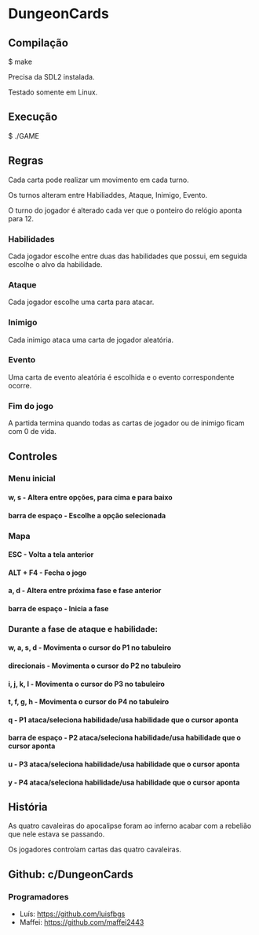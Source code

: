 # DungeonCards

## Compilação

$ make

Precisa da SDL2 instalada.

Testado somente em Linux.

## Execução

$ ./GAME

## Regras
Cada carta pode realizar um movimento em cada turno.

Os turnos alteram entre Habiliaddes, Ataque, Inimigo, Evento.

O turno do jogador é alterado cada ver que o ponteiro do relógio aponta para 12.

### Habilidades

Cada jogador escolhe entre duas das habilidades que possui, em seguida escolhe o alvo da habilidade.

### Ataque

Cada jogador escolhe uma carta para atacar.

### Inimigo

Cada inimigo ataca uma carta de jogador aleatória.

### Evento

Uma carta de evento aleatória é escolhida e o evento correspondente ocorre.

### Fim do jogo

A partida termina quando todas as cartas de jogador ou de inimigo ficam com 0 de vida.

## Controles

### Menu inicial

#### w, s - Altera entre opções, para cima e para baixo

#### barra de espaço - Escolhe a opção selecionada

### Mapa

#### ESC - Volta a tela anterior

#### ALT + F4 - Fecha o jogo

#### a, d - Altera entre próxima fase e fase anterior

#### barra de espaço - Inicia a fase

### Durante a fase de ataque e habilidade:

#### w, a, s, d - Movimenta o cursor do P1 no tabuleiro

#### direcionais - Movimenta o cursor do P2 no tabuleiro

#### i, j, k, l - Movimenta o cursor do P3 no tabuleiro

#### t, f, g, h - Movimenta o cursor do P4 no tabuleiro

#### q - P1 ataca/seleciona habilidade/usa habilidade que o cursor aponta

#### barra de espaço - P2 ataca/seleciona habilidade/usa habilidade que o cursor aponta

#### u - P3 ataca/seleciona habilidade/usa habilidade que o cursor aponta

#### y - P4 ataca/seleciona habilidade/usa habilidade que o cursor aponta

## História

As quatro cavaleiras do apocalipse foram ao inferno acabar com a rebelião que nele estava se passando.

Os jogadores controlam cartas das quatro cavaleiras.

## Github: c/DungeonCards

### Programadores

+ Luís: https://github.com/luisfbgs
+ Maffei: https://github.com/maffei2443